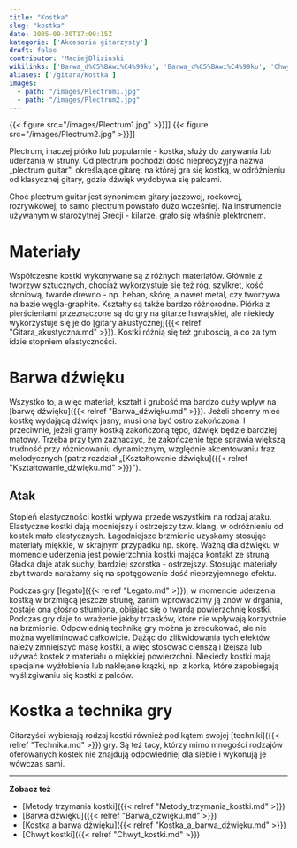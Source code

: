 ```yaml
---
title: "Kostka"
slug: "kostka"
date: 2005-09-30T17:09:15Z
kategorie: ['Akcesoria gitarzysty']
draft: false
contributor: 'MaciejBlizinski'
wikilinks: ['Barwa_d%C5%BAwi%C4%99ku', 'Barwa_d%C5%BAwi%C4%99ku', 'Chwyt_kostki', 'Grafika:plectrum1.jpg', 'Grafika:plectrum2.jpg', 'Kostka_a_barwa_d%C5%BAwi%C4%99ku', 'Kszta%C5%82towanie_d%C5%BAwi%C4%99ku', 'Metody_trzymania_kostki', 'gitara_akustyczna', 'legato', 'technika']
aliases: ['/gitara/Kostka']
images:
  - path: "/images/Plectrum1.jpg"
  - path: "/images/Plectrum2.jpg"
---
```

{{< figure src="/images/Plectrum1.jpg" >}}\]\]
{{< figure src="/images/Plectrum2.jpg" >}}\]\]

Plectrum, inaczej piórko lub popularnie - kostka, służy do zarywania lub
uderzania w struny. Od plectrum pochodzi dość nieprecyzyjna nazwa
„plectrum guitar", określające gitarę, na której gra się kostką, w
odróżnieniu od klasycznej gitary, gdzie dźwięk wydobywa się palcami.

Choć plectrum guitar jest synonimem gitary jazzowej, rockowej,
rozrywkowej, to samo plectrum powstało dużo wcześniej. Na instrumencie
używanym w starożytnej Grecji - kilarze, grało się właśnie plektronem.

# Materiały

Współczesne kostki wykonywane są z różnych materiałów. Głównie z tworzyw
sztucznych, chociaż wykorzystuje się też róg, szylkret, kość słoniową,
twarde drewno - np. heban, skórę, a nawet metal, czy tworzywa na bazie
węgla-graphite. Kształty są także bardzo różnorodne. Piórka z
pierścieniami przeznaczone są do gry na gitarze hawajskiej, ale
niekiedy wykorzystuje się je do [gitary
akustycznej]({{< relref "Gitara_akustyczna.md" >}}). Kostki różnią się też
grubością, a co za tym idzie stopniem elastyczności.

# Barwa dźwięku

Wszystko to, a więc materiał, kształt i grubość ma bardzo duży wpływ na
[barwę dźwięku]({{< relref "Barwa_dźwięku.md" >}}). Jeżeli chcemy mieć kostkę
wydającą dźwięk jasny, musi ona być ostro zakończona. I przeciwnie,
jeżeli gramy kostką zakończoną tępo, dźwięk będzie bardziej matowy.
Trzeba przy tym zaznaczyć, że zakończenie tępe sprawia większą trudność
przy różnicowaniu dynamicznym, względnie akcentowaniu fraz melodycznych
(patrz rozdział „[Kształtowanie
dźwięku]({{< relref "Kształtowanie_dźwięku.md" >}})").

## Atak

Stopień elastyczności kostki wpływa przede wszystkim na rodzaj ataku.
Elastyczne kostki dają mocniejszy i ostrzejszy tzw. klang, w odróżnieniu
od kostek mało elastycznych. Łagodniejsze brzmienie uzyskamy stosując
materiały miękkie, w skrajnym przypadku np. skórę. Ważną dla dźwięku w
momencie uderzenia jest powierzchnia kostki mająca kontakt ze struną.
Gładka daje atak suchy, bardziej szorstka - ostrzejszy. Stosując
materiały zbyt twarde narażamy się na spotęgowanie dość nieprzyjemnego
efektu.

Podczas gry [legato]({{< relref "Legato.md" >}}), w momencie uderzenia kostką w
brzmiącą jeszcze strunę, zanim wprowadzimy ją znów w drgania, zostaje
ona głośno stłumiona, obijając się o twardą powierzchnię kostki. Podczas
gry daje to wrażenie jakby trzasków, które nie wpływają korzystnie na
brzmienie. Odpowiednią techniką gry można je zredukować, ale nie można
wyeliminować całkowicie. Dążąc do zlikwidowania tych efektów, należy
zmniejszyć masę kostki, a więc stosować cieńszą i lżejszą lub używać
kostek z materiału o miękkiej powierzchni. Niekiedy kostki mają
specjalne wyżłobienia lub naklejane krążki, np. z korka, które
zapobiegają wyślizgiwaniu się kostki z palców.

# Kostka a technika gry

Gitarzyści wybierają rodzaj kostki również pod kątem swojej
[techniki]({{< relref "Technika.md" >}}) gry. Są też tacy, którzy mimo mnogości
rodzajów oferowanych kostek nie znajdują odpowiedniej dla siebie i
wykonują je wówczas sami.

-----

**Zobacz też**

  - [Metody trzymania kostki]({{< relref "Metody_trzymania_kostki.md" >}})
  - [Barwa dźwięku]({{< relref "Barwa_dźwięku.md" >}})
  - [Kostka a barwa dźwięku]({{< relref "Kostka_a_barwa_dźwięku.md" >}})
  - [Chwyt kostki]({{< relref "Chwyt_kostki.md" >}})

